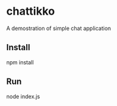 # chattikko
A demostration of simple chat application

## Install
  npm install
  
## Run
  node index.js
  


